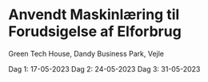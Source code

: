 # Anvendt Maskinlæring til Forudsigelse af Elforbrug

Green Tech House, Dandy Business Park, Vejle

Dag 1: 17-05-2023
Dag 2: 24-05-2023
Dag 3: 31-05-2023

